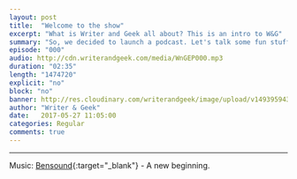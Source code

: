 ```yaml
---
layout: post
title:  "Welcome to the show"
excerpt: "What is Writer and Geek all about? This is an intro to W&G"
summary: "So, we decided to launch a podcast. Let's talk some fun stuff here."
episode: "000"
audio: http://cdn.writerandgeek.com/media/WnGEP000.mp3
duration: "02:35"
length: "1474720"
explicit: "no"
block: "no"
banner: http://res.cloudinary.com/writerandgeek/image/upload/v1493959432/logo_min.jpg
author: "Writer & Geek"
date:   2017-05-27 11:05:00
categories: Regular
comments: true
---
```


---
Music: [Bensound](http://www.bensound.com){:target="_blank"} - A new beginning.